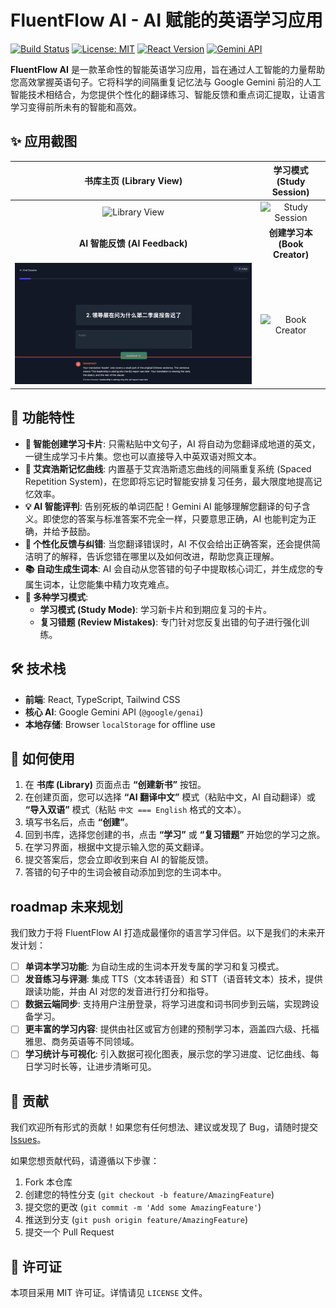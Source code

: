 # FluentFlow AI - AI 赋能的英语学习应用

[![Build Status](https://img.shields.io/badge/build-passing-brightgreen)](https://github.com)
[![License: MIT](https://img.shields.io/badge/License-MIT-yellow.svg)](https://opensource.org/licenses/MIT)
[![React Version](https://img.shields.io/badge/react-^19.2.0-blue)](https://reactjs.org/)
[![Gemini API](https://img.shields.io/badge/AI-Google%20Gemini-blueviolet)](https://ai.google.dev/)

**FluentFlow AI** 是一款革命性的智能英语学习应用，旨在通过人工智能的力量帮助您高效掌握英语句子。它将科学的间隔重复记忆法与 Google Gemini 前沿的人工智能技术相结合，为您提供个性化的翻译练习、智能反馈和重点词汇提取，让语言学习变得前所未有的智能和高效。

## ✨ 应用截图

| 书库主页 (Library View) | 学习模式 (Study Session) |
| :---: | :---: |
| ![Library View](./docs/images/booklibrary.png) | ![Study Session](./docs/images/learning.png) |
| **AI 智能反馈 (AI Feedback)** | **创建学习本 (Book Creator)** |
| ![AI Feedback](./docs/images/feedback.png) | ![Book Creator](./docs/images/newbook.png) |


## 🚀 功能特性

-   **🤖 智能创建学习卡片**: 只需粘贴中文句子，AI 将自动为您翻译成地道的英文，一键生成学习卡片集。您也可以直接导入中英双语对照文本。
-   **🧠 艾宾浩斯记忆曲线**: 内置基于艾宾浩斯遗忘曲线的间隔重复系统 (Spaced Repetition System)，在您即将忘记时智能安排复习任务，最大限度地提高记忆效率。
-   **💡 AI 智能评判**: 告别死板的单词匹配！Gemini AI 能够理解您翻译的句子含义。即使您的答案与标准答案不完全一样，只要意思正确，AI 也能判定为正确，并给予鼓励。
-   **📝 个性化反馈与纠错**: 当您翻译错误时，AI 不仅会给出正确答案，还会提供简洁明了的解释，告诉您错在哪里以及如何改进，帮助您真正理解。
-   **📚 自动生成生词本**: AI 会自动从您答错的句子中提取核心词汇，并生成您的专属生词本，让您能集中精力攻克难点。
-   **🎯 多种学习模式**:
    -   **学习模式 (Study Mode)**: 学习新卡片和到期应复习的卡片。
    -   **复习错题 (Review Mistakes)**: 专门针对您反复出错的句子进行强化训练。

## 🛠️ 技术栈

-   **前端**: React, TypeScript, Tailwind CSS
-   **核心 AI**: Google Gemini API (`@google/genai`)
-   **本地存储**: Browser `localStorage` for offline use

## 🏃 如何使用

1.  在 **书库 (Library)** 页面点击 **“创建新书”** 按钮。
2.  在创建页面，您可以选择 **“AI 翻译中文”** 模式（粘贴中文，AI 自动翻译）或 **“导入双语”** 模式（粘贴 `中文 === English` 格式的文本）。
3.  填写书名后，点击 **“创建”**。
4.  回到书库，选择您创建的书，点击 **“学习”** 或 **“复习错题”** 开始您的学习之旅。
5.  在学习界面，根据中文提示输入您的英文翻译。
6.  提交答案后，您会立即收到来自 AI 的智能反馈。
7.  答错的句子中的生词会被自动添加到您的生词本中。

##  roadmap 未来规划

我们致力于将 FluentFlow AI 打造成最懂你的语言学习伴侣。以下是我们的未来开发计划：

-   [ ] **单词本学习功能**: 为自动生成的生词本开发专属的学习和复习模式。
-   [ ] **发音练习与评测**: 集成 TTS（文本转语音）和 STT（语音转文本）技术，提供跟读功能，并由 AI 对您的发音进行打分和指导。
-   [ ] **数据云端同步**: 支持用户注册登录，将学习进度和词书同步到云端，实现跨设备学习。
-   [ ] **更丰富的学习内容**: 提供由社区或官方创建的预制学习本，涵盖四六级、托福雅思、商务英语等不同领域。
-   [ ] **学习统计与可视化**: 引入数据可视化图表，展示您的学习进度、记忆曲线、每日学习时长等，让进步清晰可见。

## 🤝 贡献

我们欢迎所有形式的贡献！如果您有任何想法、建议或发现了 Bug，请随时提交 [Issues](https://github.com/your-repo/fluentflow-ai/issues)。

如果您想贡献代码，请遵循以下步骤：

1.  Fork 本仓库
2.  创建您的特性分支 (`git checkout -b feature/AmazingFeature`)
3.  提交您的更改 (`git commit -m 'Add some AmazingFeature'`)
4.  推送到分支 (`git push origin feature/AmazingFeature`)
5.  提交一个 Pull Request

## 📄 许可证

本项目采用 MIT 许可证。详情请见 `LICENSE` 文件。

